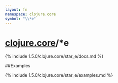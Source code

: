 ```yaml
---
layout: fn
namespace: clojure.core
symbol: "\\*e"
---
```


# [clojure.core](../)/\*e

{% include 1.5.0/clojure.core/star_e/docs.md %}

##Examples

{% include 1.5.0/clojure.core/star_e/examples.md %}

